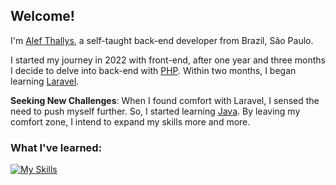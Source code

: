 ## Welcome! 

I'm [Alef Thallys](https://www.linkedin.com/in/alef-thallys/), a self-taught back-end developer from Brazil, São Paulo.

I started my journey in 2022 with front-end, after one year and three months I decide to delve into back-end with [PHP](https://www.php.net/).
Within two months, I began learning [Laravel](https://laravel.com/). 

**Seeking New Challenges**: When I found comfort with Laravel, I sensed the need to push myself further.
So, I started learning [Java](https://www.java.com/en/download/help/whatis_java.html). By leaving my comfort zone, I intend to expand my skills more and more.

### What I've learned:

[![My Skills](https://skillicons.dev/icons?i=java,spring,php,laravel,docker,linux)](https://skillicons.dev)

